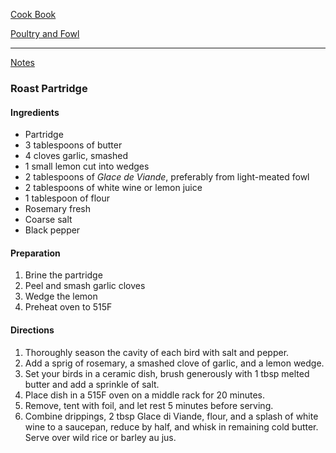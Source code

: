[Cook Book](https://github.com/vmsmith/CookBook/blob/master/README.md)   

[Poultry and Fowl](https://github.com/vmsmith/CookBook/blob/master/poultry_fowl.md)   

-----    

[Notes](https://github.com/vmsmith/CookBook/blob/master/notes.md)   

### Roast Partridge   

#### Ingredients   
* Partridge   
* 3 tablespoons of butter
* 4 cloves garlic, smashed  
* 1 small lemon cut into wedges
* 2 tablespoons of *Glace de Viande*, preferably from light-meated fowl
* 2 tablespoons of white wine or lemon juice
* 1 tablespoon of flour
* Rosemary fresh
* Coarse salt
* Black pepper

#### Preparation   
1. Brine the partridge  
2. Peel and smash garlic cloves  
3. Wedge the lemon  
4. Preheat oven to 515F  

#### Directions   
1. Thoroughly season the cavity of each bird with salt and pepper.   
2. Add a sprig of rosemary, a smashed clove of garlic, and a lemon wedge.   
3. Set your birds in a ceramic dish, brush generously with 1 tbsp melted butter and add a sprinkle of salt.  
4. Place dish in a 515F oven on a middle rack for 20 minutes.   
5. Remove, tent with foil, and let rest 5 minutes before serving.  
6. Combine drippings, 2 tbsp Glace di Viande, flour, and a splash of white wine to a saucepan, reduce by half, and whisk in remaining cold butter. Serve over wild rice or barley au jus.
